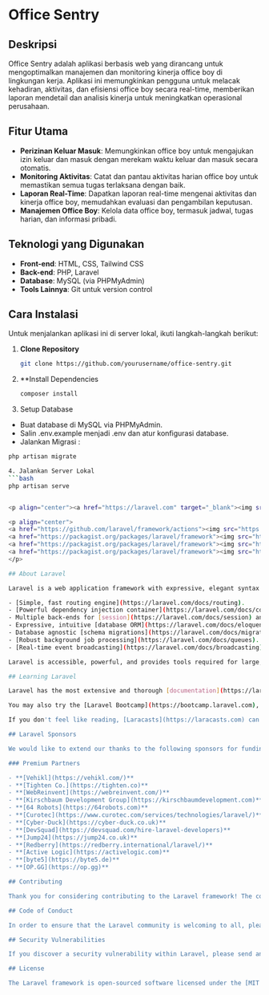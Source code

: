 # Office Sentry

## Deskripsi
Office Sentry adalah aplikasi berbasis web yang dirancang untuk mengoptimalkan manajemen dan monitoring kinerja office boy di lingkungan kerja. Aplikasi ini memungkinkan pengguna untuk melacak kehadiran, aktivitas, dan efisiensi office boy secara real-time, memberikan laporan mendetail dan analisis kinerja untuk meningkatkan operasional perusahaan.

## Fitur Utama
- **Perizinan Keluar Masuk**: Memungkinkan office boy untuk mengajukan izin keluar dan masuk dengan merekam waktu keluar dan masuk secara otomatis.
- **Monitoring Aktivitas**: Catat dan pantau aktivitas harian office boy untuk memastikan semua tugas terlaksana dengan baik.
- **Laporan Real-Time**: Dapatkan laporan real-time mengenai aktivitas dan kinerja office boy, memudahkan evaluasi dan pengambilan keputusan.
- **Manajemen Office Boy**: Kelola data office boy, termasuk jadwal, tugas harian, dan informasi pribadi.

## Teknologi yang Digunakan
- **Front-end**: HTML, CSS, Tailwind CSS
- **Back-end**: PHP, Laravel
- **Database**: MySQL (via PHPMyAdmin)
- **Tools Lainnya**: Git untuk version control

## Cara Instalasi
Untuk menjalankan aplikasi ini di server lokal, ikuti langkah-langkah berikut:

1. **Clone Repository**
   ```bash
   git clone https://github.com/yourusername/office-sentry.git

2. **Install Dependencies
   ```bash
   composer install
   
3. Setup Database
-    Buat database di MySQL via PHPMyAdmin.
-    Salin .env.example menjadi .env dan atur konfigurasi database.
-    Jalankan Migrasi :
   ```bash
   php artisan migrate

4. Jalankan Server Lokal
   ```bash
   php artisan serve


<p align="center"><a href="https://laravel.com" target="_blank"><img src="https://raw.githubusercontent.com/laravel/art/master/logo-lockup/5%20SVG/2%20CMYK/1%20Full%20Color/laravel-logolockup-cmyk-red.svg" width="400" alt="Laravel Logo"></a></p>

<p align="center">
<a href="https://github.com/laravel/framework/actions"><img src="https://github.com/laravel/framework/workflows/tests/badge.svg" alt="Build Status"></a>
<a href="https://packagist.org/packages/laravel/framework"><img src="https://img.shields.io/packagist/dt/laravel/framework" alt="Total Downloads"></a>
<a href="https://packagist.org/packages/laravel/framework"><img src="https://img.shields.io/packagist/v/laravel/framework" alt="Latest Stable Version"></a>
<a href="https://packagist.org/packages/laravel/framework"><img src="https://img.shields.io/packagist/l/laravel/framework" alt="License"></a>
</p>

## About Laravel

Laravel is a web application framework with expressive, elegant syntax. We believe development must be an enjoyable and creative experience to be truly fulfilling. Laravel takes the pain out of development by easing common tasks used in many web projects, such as:

- [Simple, fast routing engine](https://laravel.com/docs/routing).
- [Powerful dependency injection container](https://laravel.com/docs/container).
- Multiple back-ends for [session](https://laravel.com/docs/session) and [cache](https://laravel.com/docs/cache) storage.
- Expressive, intuitive [database ORM](https://laravel.com/docs/eloquent).
- Database agnostic [schema migrations](https://laravel.com/docs/migrations).
- [Robust background job processing](https://laravel.com/docs/queues).
- [Real-time event broadcasting](https://laravel.com/docs/broadcasting).

Laravel is accessible, powerful, and provides tools required for large, robust applications.

## Learning Laravel

Laravel has the most extensive and thorough [documentation](https://laravel.com/docs) and video tutorial library of all modern web application frameworks, making it a breeze to get started with the framework.

You may also try the [Laravel Bootcamp](https://bootcamp.laravel.com), where you will be guided through building a modern Laravel application from scratch.

If you don't feel like reading, [Laracasts](https://laracasts.com) can help. Laracasts contains thousands of video tutorials on a range of topics including Laravel, modern PHP, unit testing, and JavaScript. Boost your skills by digging into our comprehensive video library.

## Laravel Sponsors

We would like to extend our thanks to the following sponsors for funding Laravel development. If you are interested in becoming a sponsor, please visit the [Laravel Partners program](https://partners.laravel.com).

### Premium Partners

- **[Vehikl](https://vehikl.com/)**
- **[Tighten Co.](https://tighten.co)**
- **[WebReinvent](https://webreinvent.com/)**
- **[Kirschbaum Development Group](https://kirschbaumdevelopment.com)**
- **[64 Robots](https://64robots.com)**
- **[Curotec](https://www.curotec.com/services/technologies/laravel/)**
- **[Cyber-Duck](https://cyber-duck.co.uk)**
- **[DevSquad](https://devsquad.com/hire-laravel-developers)**
- **[Jump24](https://jump24.co.uk)**
- **[Redberry](https://redberry.international/laravel/)**
- **[Active Logic](https://activelogic.com)**
- **[byte5](https://byte5.de)**
- **[OP.GG](https://op.gg)**

## Contributing

Thank you for considering contributing to the Laravel framework! The contribution guide can be found in the [Laravel documentation](https://laravel.com/docs/contributions).

## Code of Conduct

In order to ensure that the Laravel community is welcoming to all, please review and abide by the [Code of Conduct](https://laravel.com/docs/contributions#code-of-conduct).

## Security Vulnerabilities

If you discover a security vulnerability within Laravel, please send an e-mail to Taylor Otwell via [taylor@laravel.com](mailto:taylor@laravel.com). All security vulnerabilities will be promptly addressed.

## License

The Laravel framework is open-sourced software licensed under the [MIT license](https://opensource.org/licenses/MIT).
